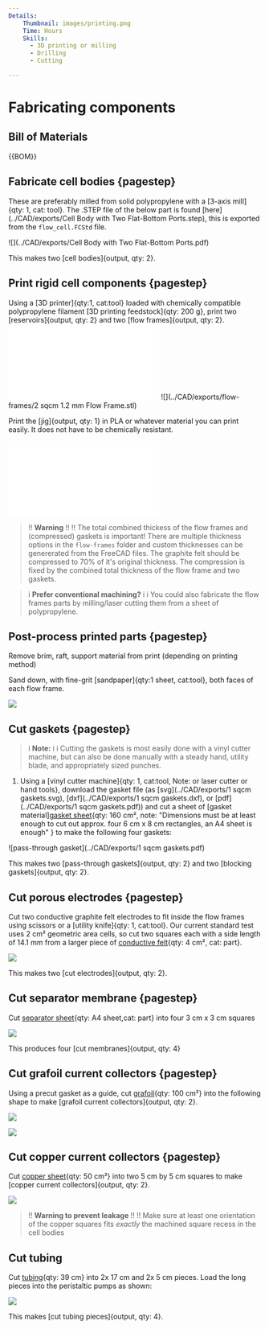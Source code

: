 ```yaml
---
Details:
    Thumbnail: images/printing.png
    Time: Hours
    Skills:
      - 3D printing or milling
      - Drilling
      - Cutting

---
```

<!-- There should be only one Header per page. You do not need to use all the keys -->
# Fabricating components

## Bill of Materials

{{BOM}}

## Fabricate cell bodies {pagestep}

These are preferably milled from solid polypropylene with a [3-axis mill]{qty: 1, cat: tool}. The .STEP file of the below part is found [here](../CAD/exports/Cell Body with Two Flat-Bottom Ports.step), this is exported from the `flow_cell.FCStd` file.

![](../CAD/exports/Cell Body with Two Flat-Bottom Ports.pdf)

This makes two [cell bodies]{output, qty: 2}.

## Print rigid cell components  {pagestep}

Using a [3D printer]{qty:1, cat:tool} loaded with chemically compatible polypropylene filament [3D printing feedstock]{qty: 200 g}, print two [reservoirs]{output, qty: 2} and two [flow frames]{output, qty: 2}.
![](../CAD/exports/Reservoir.stl)
![](../CAD/exports/flow-frames/2 sqcm 1.2 mm Flow Frame.stl)

Print the [jig]{output, qty: 1}  in PLA or whatever material you can print easily. It does not have to be chemically resistant.

![](../CAD/exports/jig.stl)

>!! **Warning** 
>!!
>!! The total combined thickess of the flow frames and (compressed) gaskets is important! There are multiple thickness options in the `flow-frames` folder and custom thicknesses can be genererated from the FreeCAD files. The graphite felt should be compressed to 70% of it's original thickness. The compression is fixed by the combined total thickness of the flow frame and two gaskets.

>i **Prefer conventional machining?**
>i 
>i You could also fabricate the flow frames parts by milling/laser cutting them from a sheet of polypropylene.

## Post-process printed parts  {pagestep}
Remove brim, raft, support material from print (depending on printing method)

Sand down, with fine-grit [sandpaper]{qty:1 sheet, cat:tool}, both faces of each flow frame.

![](images/flow_frame.png)

## Cut gaskets {pagestep}

>i **Note:**
>i
>i Cutting the gaskets is most easily done with a vinyl cutter machine, but can also be done manually with a steady hand, utility blade, and appropriately sized punches.

1. Using a [vinyl cutter machine]{qty: 1, cat:tool, Note: or laser cutter or hand tools}, download the gasket file (as [svg](../CAD/exports/1 sqcm gaskets.svg), [dxf](../CAD/exports/1 sqcm gaskets.dxf), or [pdf](../CAD/exports/1 sqcm gaskets.pdf)) and cut a sheet of [gasket material][gasket sheet](gaskets.md){qty: 160 cm², note: "Dimensions must be at least enough to cut out approx. four 6 cm x 8 cm rectangles, an A4 sheet is enough" } to make the following four gaskets:

![pass-through gasket](../CAD/exports/1 sqcm gaskets.pdf)

 This makes two [pass-through gaskets]{output, qty: 2} and two [blocking gaskets]{output, qty: 2}.

## Cut porous electrodes {pagestep}

Cut two conductive graphite felt electrodes to fit inside the flow frames using scissors or a [utility knife]{qty: 1, cat:tool}. Our current standard test uses 2 cm² geometric area cells, so cut two squares each with a side length of 14.1 mm from a larger piece of [conductive felt](conductive_felt.md){qty: 4 cm², cat: part}.

![](images/electrodes.jpeg)

This makes two [cut electrodes]{output, qty: 2}.

## Cut separator membrane {pagestep}

Cut [separator sheet](separator_sheet.md){qty: A4 sheet,cat: part} into four 3 cm x 3 cm squares

![](images/separators.jpeg)

This produces four [cut membranes]{output, qty: 4}

## Cut grafoil current collectors {pagestep}

Using a precut gasket as a guide, cut [grafoil](grafoil.md){qty: 100 cm²} into the following shape to make [grafoil current collectors]{output, qty: 2}.

![](images/grafoil-template.jpeg)

![](images/cut-grafoil.jpeg)



## Cut copper current collectors {pagestep}

Cut [copper sheet](copper.md){qty: 50 cm²} into two 5 cm by 5 cm squares to make [copper current collectors]{output, qty: 2}.

![](images/cut-copper-plates.jpeg)

>!! **Warning to prevent leakage** 
>!!
>!! Make sure at least one orientation of the copper squares fits *exactly* the machined square recess in the cell bodies 

## Cut tubing

Cut [tubing](tubing.md){qty: 39 cm} into 2x 17 cm and 2x 5 cm pieces. Load the long pieces into the peristaltic pumps as shown:

![](images/IMG_20241117_132924.jpg)

This makes [cut tubing pieces]{output, qty: 4}.
